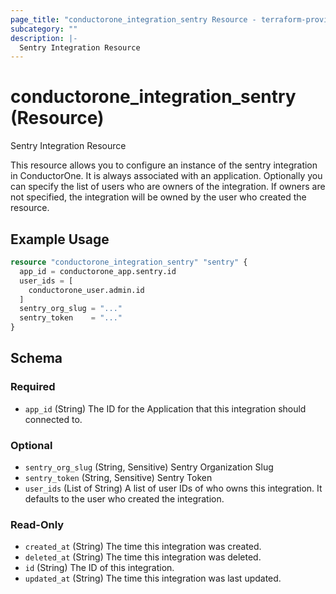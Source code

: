```yaml
---
page_title: "conductorone_integration_sentry Resource - terraform-provider-conductorone"
subcategory: ""
description: |-
  Sentry Integration Resource
---
```


# conductorone_integration_sentry (Resource)

Sentry Integration Resource

This resource allows you to configure an instance of the sentry integration in ConductorOne.
It is always associated with an application. Optionally you can specify the list of users who are owners of the integration.
If owners are not specified, the integration will be owned by the user who created the resource.

## Example Usage

```terraform
resource "conductorone_integration_sentry" "sentry" {
  app_id = conductorone_app.sentry.id
  user_ids = [
    conductorone_user.admin.id
  ]
  sentry_org_slug = "..."
  sentry_token    = "..."
}
```

<!-- schema generated by tfplugindocs -->
## Schema

### Required

- `app_id` (String) The ID for the Application that this integration should connected to.

### Optional

- `sentry_org_slug` (String, Sensitive) Sentry Organization Slug
- `sentry_token` (String, Sensitive) Sentry Token
- `user_ids` (List of String) A list of user IDs of who owns this integration. It defaults to the user who created the integration.

### Read-Only

- `created_at` (String) The time this integration was created.
- `deleted_at` (String) The time this integration was deleted.
- `id` (String) The ID of this integration.
- `updated_at` (String) The time this integration was last updated.
